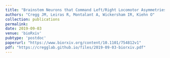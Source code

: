 ```yaml
---
title: "Brainstem Neurons that Command Left/Right Locomotor Asymmetries"
authors: "Cregg JM, Leiras R, Montalant A, Wickersham IR, Kiehn O"
collection: publications
permalink:
date: 2019-09-03
venue: 'bioRxiv'
pubtype: 'postdoc'
paperurl: "https://www.biorxiv.org/content/10.1101/754812v1"
pdf: "https://cregglab.github.io/files/2019-09-03-biorxiv.pdf"
---
```

